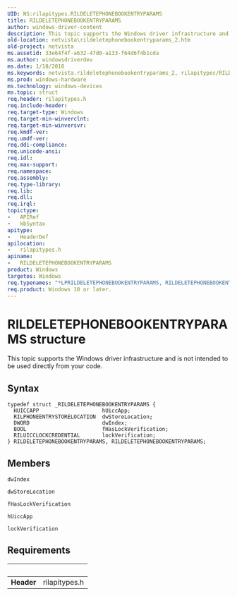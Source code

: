 ```yaml
---
UID: NS:rilapitypes.RILDELETEPHONEBOOKENTRYPARAMS
title: RILDELETEPHONEBOOKENTRYPARAMS
author: windows-driver-content
description: This topic supports the Windows driver infrastructure and is not intended to be used directly from your code.
old-location: netvista\rildeletephonebookentryparams_2.htm
old-project: netvista
ms.assetid: 33e64f4f-a632-47d0-a133-f64d6f4b1cda
ms.author: windowsdriverdev
ms.date: 1/18/2018
ms.keywords: netvista.rildeletephonebookentryparams_2, rilapitypes/RILDELETEPHONEBOOKENTRYPARAMS, *LPRILDELETEPHONEBOOKENTRYPARAMS, RILDELETEPHONEBOOKENTRYPARAMS structure [Network Drivers Starting with Windows Vista], RILDELETEPHONEBOOKENTRYPARAMS
ms.prod: windows-hardware
ms.technology: windows-devices
ms.topic: struct
req.header: rilapitypes.h
req.include-header: 
req.target-type: Windows
req.target-min-winverclnt: 
req.target-min-winversvr: 
req.kmdf-ver: 
req.umdf-ver: 
req.ddi-compliance: 
req.unicode-ansi: 
req.idl: 
req.max-support: 
req.namespace: 
req.assembly: 
req.type-library: 
req.lib: 
req.dll: 
req.irql: 
topictype:
-	APIRef
-	kbSyntax
apitype:
-	HeaderDef
apilocation:
-	rilapitypes.h
apiname:
-	RILDELETEPHONEBOOKENTRYPARAMS
product: Windows
targetos: Windows
req.typenames: "*LPRILDELETEPHONEBOOKENTRYPARAMS, RILDELETEPHONEBOOKENTRYPARAMS"
req.product: Windows 10 or later.
---
```


# RILDELETEPHONEBOOKENTRYPARAMS structure
This topic supports the Windows driver infrastructure and is not intended to be used directly from your code.

## Syntax
````
typedef struct _RILDELETEPHONEBOOKENTRYPARAMS {
  HUICCAPP                    hUiccApp;
  RILPHONEENTRYSTORELOCATION  dwStoreLocation;
  DWORD                       dwIndex;
  BOOL                        fHasLockVerification;
  RILUICCLOCKCREDENTIAL       lockVerification;
} RILDELETEPHONEBOOKENTRYPARAMS, RILDELETEPHONEBOOKENTRYPARAMS;
````

## Members


`dwIndex`



`dwStoreLocation`



`fHasLockVerification`



`hUiccApp`



`lockVerification`




## Requirements
| &nbsp; | &nbsp; |
| ---- |:---- |
| **Header** | rilapitypes.h |